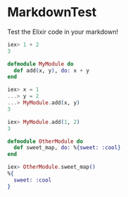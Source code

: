# MarkdownTest

Test the Elixir code in your markdown!

<!--- MARKDOWN_TEST_START -->
```elixir
iex> 1 + 2
3
```
<!--- MARKDOWN_TEST_END -->

<!--- MARKDOWN_TEST_START -->
```elixir
defmodule MyModule do
  def add(x, y), do: x + y
end

iex> x = 1
...> y = 2
...> MyModule.add(x, y)
3

iex> MyModule.add(1, 2)
3
```
<!--- MARKDOWN_TEST_END -->

<!--- MARKDOWN_TEST_START -->
```elixir
defmodule OtherModule do
  def sweet_map, do: %{sweet: :cool}
end

iex> OtherModule.sweet_map()
%{
  sweet: :cool
}
```
<!--- MARKDOWN_TEST_END -->

